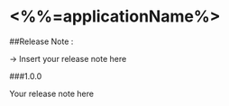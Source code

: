 # <%%=applicationName%>

##Release Note :

-> Insert your release note here

###1.0.0

Your release note here